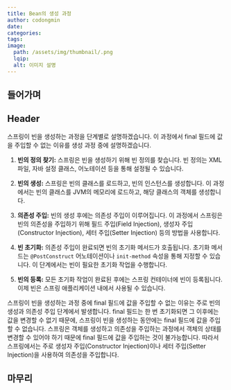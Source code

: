 ```yaml
---
title: Bean의 생성 과정
author: codongmin
date: 
categories: 
tags: 
image:
  path: /assets/img/thumbnail/.png
  lqip: 
  alt: 이미지 설명
---
```


## 들어가며

## Header

스프링이 빈을 생성하는 과정을 단계별로 설명하겠습니다. 이 과정에서 final 필드에 값을 주입할 수 없는 이유를 생성 과정 중에 설명하겠습니다.

1. **빈의 정의 찾기:** 스프링은 빈을 생성하기 위해 빈 정의를 찾습니다. 빈 정의는 XML 파일, 자바 설정 클래스, 어노테이션 등을 통해 설정될 수 있습니다.
    
2. **빈의 생성:** 스프링은 빈의 클래스를 로드하고, 빈의 인스턴스를 생성합니다. 이 과정에서는 빈의 클래스를 JVM의 메모리에 로드하고, 해당 클래스의 객체를 생성합니다.
    
3. **의존성 주입:** 빈의 생성 후에는 의존성 주입이 이루어집니다. 이 과정에서 스프링은 빈의 의존성을 주입하기 위해 필드 주입(Field Injection), 생성자 주입(Constructor Injection), 세터 주입(Setter Injection) 등의 방법을 사용합니다.
    
4. **빈 초기화:** 의존성 주입이 완료되면 빈의 초기화 메서드가 호출됩니다. 초기화 메서드는 `@PostConstruct` 어노테이션이나 `init-method` 속성을 통해 지정할 수 있습니다. 이 단계에서는 빈이 필요한 초기화 작업을 수행합니다.
    
5. **빈의 등록:** 모든 초기화 작업이 완료된 후에는 스프링 컨테이너에 빈이 등록됩니다. 이제 빈은 스프링 애플리케이션 내에서 사용될 수 있습니다.
    

스프링이 빈을 생성하는 과정 중에 final 필드에 값을 주입할 수 없는 이유는 주로 빈의 생성과 의존성 주입 단계에서 발생합니다. final 필드는 한 번 초기화되면 그 이후에는 값을 변경할 수 없기 때문에, 스프링이 빈을 생성하는 동안에는 final 필드에 값을 주입할 수 없습니다. 스프링은 객체를 생성하고 의존성을 주입하는 과정에서 객체의 상태를 변경할 수 있어야 하기 때문에 final 필드에 값을 주입하는 것이 불가능합니다. 따라서 스프링에서는 주로 생성자 주입(Constructor Injection)이나 세터 주입(Setter Injection)을 사용하여 의존성을 주입합니다.

## 마무리

